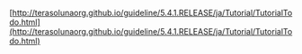 [http://terasolunaorg.github.io/guideline/5.4.1.RELEASE/ja/Tutorial/TutorialTodo.html](http://terasolunaorg.github.io/guideline/5.4.1.RELEASE/ja/Tutorial/TutorialTodo.html)